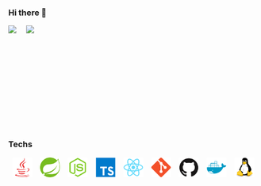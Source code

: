 ### Hi there 👋

<div style="display: flex; gap: 20px; flex-wrap: wrap; margin-bottom: 50px;">
    <img height="180em" src="https://github-readme-stats.vercel.app/api?username=t-rodrigues&show_icons=true&theme=omni&include_all_commits=true&count_private=true"/>
    <img height="180em" src="https://github-readme-stats.vercel.app/api/top-langs/?username=t-rodrigues&layout=compact&langs_count=7&theme=omni"/>
</div>

### Techs
<div style="display: flex; justify-content: space-around; align-items: center; max-width: 800px;">
  <img align="center" alt="java" height="40" width="40" src="https://raw.githubusercontent.com/devicons/devicon/master/icons/java/java-plain.svg">
  
  <img align="center" alt="spring" height="40" width="40" src="https://raw.githubusercontent.com/devicons/devicon/master/icons/spring/spring-original.svg">

  <img align="center" alt="nodejs" height="40" width="40" src="https://raw.githubusercontent.com/devicons/devicon/master/icons/nodejs/nodejs-plain.svg">
  
  <img align="center" alt="typescript" height="40" width="40" src="https://raw.githubusercontent.com/devicons/devicon/master/icons/typescript/typescript-plain.svg">
 
  <img align="center" alt="react" height="40" width="40" src="https://raw.githubusercontent.com/devicons/devicon/master/icons/react/react-original.svg">
  
  <img align="center" alt="git" height="40" width="40" src="https://raw.githubusercontent.com/devicons/devicon/master/icons/git/git-original.svg">
  
  <img align="center" alt="github" height="40" width="40" src="https://raw.githubusercontent.com/devicons/devicon/master/icons/github/github-original.svg">

  <img align="center" alt="docker" height="40" width="40" src="https://raw.githubusercontent.com/devicons/devicon/master/icons/docker/docker-plain.svg">

  <img align="center" alt="linux" height="40" width="40" src="https://raw.githubusercontent.com/devicons/devicon/master/icons/linux/linux-original.svg">
</div>
